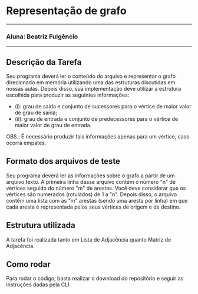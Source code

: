 # Representação de grafo 
---
### Aluna: Beatriz Fulgêncio
---
## Descrição da Tarefa
Seu programa deverá ler o conteúdo do arquivo e representar o grafo direcionado em memória utilizando uma das estruturas discutidas em nossas aulas. Depois disso, sua implementação deve utilizar a estrutura escolhida para produzir as seguintes informações: 

- (i): grau de saída e conjunto de sucessores para o vértice de maior valor de grau de saída; 
- (ii): grau de entrada e conjunto de predecessores para o vértice de maior valor de grau de entrada. 

OBS.: É necessário produzir tais informações apenas para um vértice, caso ocorra empates.

## Formato dos arquivos de teste
Seu programa deverá ler as informações sobre o grafo a partir de um arquivo texto. A primeira linha desse arquivo contém o número "n" de vértices seguido do número "m" de arestas. Você deve considerar que os vértices são numerados (rotulados) de 1 a "n". Depois disso, o arquivo contém uma lista com as "m" arestas (sendo uma aresta por linha) em que cada aresta é representada pelos seus vértices de origem e de destino.

## Estrutura utilizada
A tarefa foi realizada tanto em Lista de Adjacência quanto Matriz de Adjacência.

## Como rodar
Para rodar o código, basta realizar o download do repositório e seguir as instruções dadas pela CLI.
